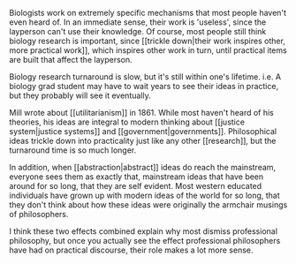 Biologists work on extremely specific mechanisms that most people haven't even heard of. In an immediate sense, their work is 'useless', since the layperson can't use their knowledge. Of course, most people still think biology research is important, since [[trickle down|their work inspires other, more practical work]], which inspires other work in turn, until practical items are built that affect the layperson.

Biology research turnaround is slow, but it's still within one's lifetime. i.e. A biology grad student may have to wait years to see their ideas in practice, but they probably will see it eventually.

Mill wrote about [[utilitarianism]] in 1861. While most haven't heard of his theories, his ideas are integral to modern thinking about [[justice system|justice systems]] and [[government|governments]]. Philosophical ideas trickle down into practicality just like any other [[research]], but the turnaround time is so much longer.

In addition, when [[abstraction|abstract]] ideas do reach the mainstream, everyone sees them as exactly that, mainstream ideas that have been around for so long, that they are self evident. Most western educated individuals have grown up with modern ideas of the world for so long, that they don't think about how these ideas were originally the armchair musings of philosophers.

I think these two effects combined explain why most dismiss professional philosophy, but once you actually see the effect professional philosophers have had on practical discourse, their role makes a lot more sense.
